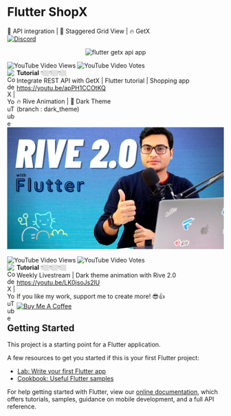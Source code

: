 # Flutter ShopX
🎯 API integration | 📲 Staggered Grid View | 🔥 GetX<br>
[![Discord](https://img.shields.io/discord/731616556622282814?logo=discord&logoColor=white)](https://discord.com/invite/nWFnTqP)

<p align="center">
  <img src="flutter_getx_shopx.png" alt="flutter getx api app" title="Screenshot">
</p>

![YouTube Video Views](https://img.shields.io/youtube/views/apPH1CCOtKQ?style=social) ![YouTube Video Votes](https://img.shields.io/youtube/likes/apPH1CCOtKQ?label=Likes&style=social) <br>
<img align="left" alt="CodeX | YouTube" width="22px" src="https://cdn.jsdelivr.net/npm/simple-icons@v3/icons/youtube.svg" color />**Tutorial** 👇🏼👇🏼👇🏼<br>
Integrate REST API with GetX | Flutter tutorial | Shopping app<br>
https://youtu.be/apPH1CCOtKQ

🔥 Rive Animation | 🌃 Dark Theme <br> (branch : dark_theme)
<p align="center">
  <img src="flutter_shopx_dark_theme.jpg" alt="flutter dark theme and rive animation" title="Thumbnail">
</p>

![YouTube Video Views](https://img.shields.io/youtube/views/LK0jsoJs2lU?style=social) ![YouTube Video Votes](https://img.shields.io/youtube/likes/LK0jsoJs2lU?label=Likes&style=social) <br>
<img align="left" alt="CodeX | YouTube" width="22px" src="https://cdn.jsdelivr.net/npm/simple-icons@v3/icons/youtube.svg" color />**Tutorial** 👇🏼👇🏼👇🏼<br>
Weekly Livestream | Dark theme animation with Rive 2.0<br>
https://youtu.be/LK0jsoJs2lU

 If you like my work, support me to create more! 😎👍<br>
<a href="https://www.buymeacoffee.com/afzalali15" target="_blank"><img src="https://cdn.buymeacoffee.com/buttons/v2/default-yellow.png" height="50px" alt="Buy Me A Coffee"></a>

## Getting Started

This project is a starting point for a Flutter application.

A few resources to get you started if this is your first Flutter project:

- [Lab: Write your first Flutter app](https://flutter.dev/docs/get-started/codelab)
- [Cookbook: Useful Flutter samples](https://flutter.dev/docs/cookbook)

For help getting started with Flutter, view our
[online documentation](https://flutter.dev/docs), which offers tutorials,
samples, guidance on mobile development, and a full API reference.
